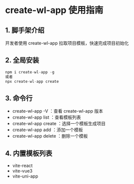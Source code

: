 # create-wl-app 使用指南

## 1. 脚手架介绍

开发者使用 create-wl-app 拉取项目模板，快速完成项目初始化

## 2. 全局安装

```js
npm i create-wl-app -g
或者
npx create-wl-app create
```

## 3. 命令行

- create-wl-app -V ：查看 create-wl-app 版本
- create-wl-app list ：查看模板列表
- create-wl-app create ：选择一个模板生成项目
- create-wl-app add ：添加一个模板
- create-wl-app delete ：删除一个模板

## 4. 内置模板列表

- vite-react
- vite-vue3
- vite-uni-app
